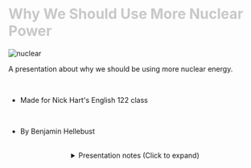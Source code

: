<div class = "centered"><h1 style="color:#c8c8c8">Why We Should Use More Nuclear Power</h1></div>

![nuclear](https://user-images.githubusercontent.com/95508525/167943431-eb89bf18-4861-4f06-92d8-390acdae3e40.jpg)<br>

A presentation about why we should be using more nuclear energy.

<br>

* Made for Nick Hart's English 122 class

<br>

* By Benjamin Hellebust 

<br>

<div class = "centered">
<details style="text-align:center">
  <summary class="centered">Presentation notes (Click to expand)</summary>

  ```
  1. Introduce self
  2. Introduce proposal
  ```
</details>
</div>
